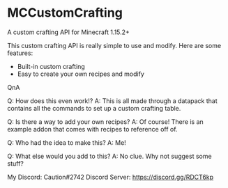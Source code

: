 # MCCustomCrafting
A custom crafting API for Minecraft 1.15.2+

This custom crafting API is really simple to use and modify. Here are some features:
- Built-in custom crafting
- Easy to create your own recipes and modify

QnA

Q: How does this even work!?
A: This is all made through a datapack that contains all the commands to set up a custom crafting table.

Q: Is there a way to add your own recipes?
A: Of course! There is an example addon that comes with recipes to reference off of.

Q: Who had the idea to make this?
A: Me!

Q: What else would you add to this?
A: No clue. Why not suggest some stuff?

My Discord: Caution#2742
Discord Server: https://discord.gg/RDCT6kp
